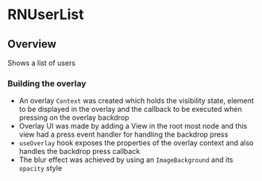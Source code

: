 # RNUserList

## Overview

Shows a list of users

### Building the overlay

- An overlay `Context` was created which holds the visibility state, element to be displayed in the overlay and the callback to be executed when pressing on the overlay backdrop
- Overlay UI was made by adding a View in the root most node and this view had a press event handler for handling the backdrop press
- `useOverlay` hook exposes the properties of the overlay context and also handles the backdrop press callback
- The blur effect was achieved by using an `ImageBackground` and its `opacity` style
